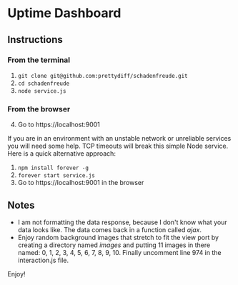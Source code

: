 # Uptime Dashboard

## Instructions

### From the terminal
1. `git clone git@github.com:prettydiff/schadenfreude.git`
2. `cd schadenfreude`
3. `node service.js`

### From the browser
4. Go to https://localhost:9001

If you are in an environment with an unstable network or unreliable services you will need some help.  TCP timeouts will break this simple Node service.  Here is a quick alternative approach:

1. `npm install forever -g`
2. `forever start service.js`
3. Go to https://localhost:9001 in the browser

## Notes

* I am not formatting the data response, because I don't know what your data looks like.  The data comes back in a function called *ajax*.
* Enjoy random background images that stretch to fit the view port by creating a directory named *images* and putting 11 images in there named: 0, 1, 2, 3, 4, 5, 6, 7, 8, 9, 10.  Finally uncomment line 974 in the interaction.js file.

Enjoy!
